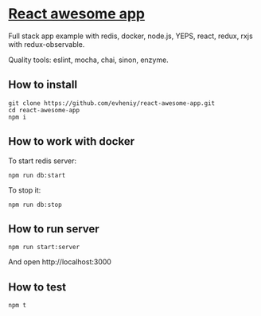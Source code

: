 # [React awesome app](https://medium.com/@evheniybystrov/full-stack-react-app-from-scratch-part-1-9086cacc59ac)

Full stack app example with redis, docker, node.js, YEPS, react, redux, rxjs with redux-observable.

Quality tools: eslint, mocha, chai, sinon, enzyme.

## How to install

    git clone https://github.com/evheniy/react-awesome-app.git
    cd react-awesome-app
    npm i
    
## How to work with docker

To start redis server:
    
    npm run db:start
    
To stop it:

    npm run db:stop
    
## How to run server

    npm run start:server
    
And open http://localhost:3000

## How to test

    npm t
    

